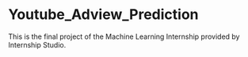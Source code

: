 # Youtube_Adview_Prediction
This is the final project of the Machine Learning Internship provided by Internship Studio.
